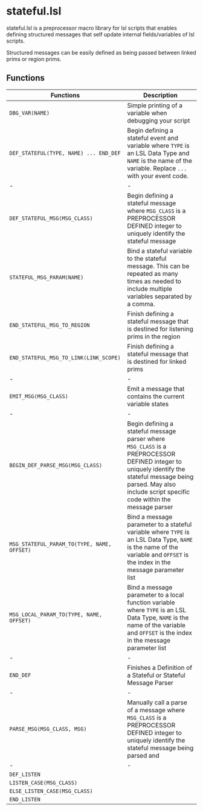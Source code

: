 # stateful.lsl 
stateful.lsl is a preprocessor macro library for lsl scripts that enables defining structured messages that self update internal fields/variables of lsl scripts. 

Structured messages can be easily defined as being passed between linked prims or region prims.

## Functions
| Functions | Description |
|-|-|
|`DBG_VAR(NAME)`| Simple printing of a variable when debugging your script |
|`DEF_STATEFUL(TYPE, NAME) ... END_DEF`| Begin defining a stateful event and variable where `TYPE` is an LSL Data Type and `NAME` is the name of the variable. Replace `...` with your event code. |
|-|-|
|`DEF_STATEFUL_MSG(MSG_CLASS)`| Begin defining a stateful message where `MSG_CLASS` is a PREPROCESSOR DEFINED integer to uniquely identify the stateful message |
|`STATEFUL_MSG_PARAM(NAME)`| Bind a stateful variable to the stateful message. This can be repeated as many times as needed to include multiple variables separated by a comma. |
|`END_STATEFUL_MSG_TO_REGION`| Finish defining a stateful message that is destined for listening prims in the region |
|`END_STATEFUL_MSG_TO_LINK(LINK_SCOPE)`| Finish defining a stateful message that is destined for linked prims |
|-|-|
|`EMIT_MSG(MSG_CLASS)`| Emit a message that contains the current variable states |
|-|-|
|`BEGIN_DEF_PARSE_MSG(MSG_CLASS)`| Begin defining a stateful message parser where `MSG_CLASS` is a PREPROCESSOR DEFINED integer to uniquely identify the stateful message being parsed. May also include script specific code within the message parser |
|`MSG_STATEFUL_PARAM_TO(TYPE, NAME, OFFSET)`| Bind a message parameter to a stateful variable where `TYPE` is an LSL Data Type, `NAME` is the name of the variable and `OFFSET` is the index in the message parameter list |
|`MSG_LOCAL_PARAM_TO(TYPE, NAME, OFFSET)`| Bind a message parameter to a local function variable where `TYPE` is an LSL Data Type, `NAME` is the name of the variable and `OFFSET` is the index in the message parameter list |
|-|-|
|`END_DEF`| Finishes a Definition of a Stateful or Stateful Message Parser |
|-|-|
|`PARSE_MSG(MSG_CLASS, MSG)`| Manually call a parse of a message where `MSG_CLASS` is a PREPROCESSOR DEFINED integer to uniquely identify the stateful message being parsed and  |
|-|-|
|`DEF_LISTEN`| |
|`LISTEN_CASE(MSG_CLASS)`| |
|`ELSE_LISTEN_CASE(MSG_CLASS)`| |
|`END_LISTEN`| |
